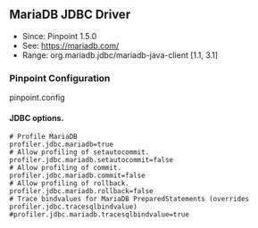 ## MariaDB JDBC Driver
* Since: Pinpoint 1.5.0
* See: https://mariadb.com/
* Range: org.mariadb.jdbc/mariadb-java-client [1.1, 3.1]

### Pinpoint Configuration
pinpoint.config

#### JDBC options.
~~~
# Profile MariaDB
profiler.jdbc.mariadb=true
# Allow profiling of setautocommit.
profiler.jdbc.mariadb.setautocommit=false
# Allow profiling of commit.
profiler.jdbc.mariadb.commit=false
# Allow profiling of rollback.
profiler.jdbc.mariadb.rollback=false
# Trace bindvalues for MariaDB PreparedStatements (overrides profiler.jdbc.tracesqlbindvalue)
#profiler.jdbc.mariadb.tracesqlbindvalue=true
~~~
